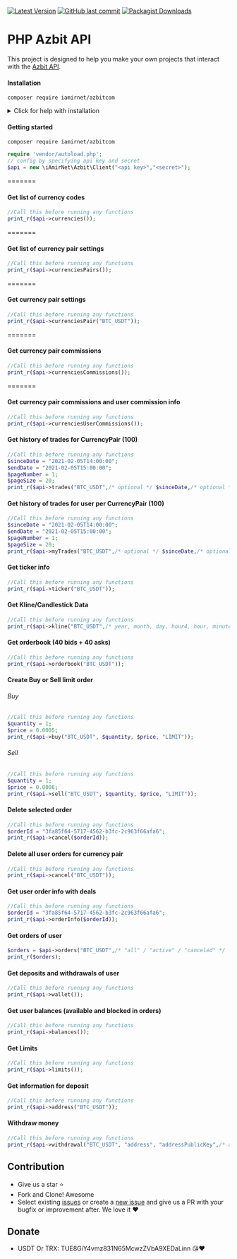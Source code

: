 [![Latest Version](https://img.shields.io/github/release/iamirnet/azbit.com.svg?style=flat-square)](https://github.com/iamirnet/azbit.com/releases)
[![GitHub last commit](https://img.shields.io/github/last-commit/iamirnet/azbit.com.svg?style=flat-square)](#)
[![Packagist Downloads](https://img.shields.io/packagist/dt/iamirnet/azbitcom.svg?style=flat-square)](https://packagist.org/packages/iamirnet/azbitcom)

# PHP Azbit API
This project is designed to help you make your own projects that interact with the [Azbit API](https://data.azbit.com/swagger/index.html).

#### Installation
```
composer require iamirnet/azbitcom
```
<details>
 <summary>Click for help with installation</summary>

## Install Composer
If the above step didn't work, install composer and try again.
#### Debian / Ubuntu
```
sudo apt-get install curl php-curl
curl -s http://getcomposer.org/installer | php
php composer.phar install
```
Composer not found? Use this command instead:
```
php composer.phar require "iamirnet/azbitcom"
```

#### Installing on Windows
Download and install composer:
1. https://getcomposer.org/download/
2. Create a folder on your drive like C:\iAmirNet\Azbit
3. Run command prompt and type `cd C:\iAmirNet\Azbit`
4. ```composer require iamirnet/azbitcom```
5. Once complete copy the vendor folder into your project.

</details>

#### Getting started
`composer require iamirnet/azbitcom`
```php
require 'vendor/autoload.php';
// config by specifying api key and secret
$api = new \iAmirNet\Azbit\Client("<api key>","<secret>");
```


=======
#### Get list of currency codes
```php
//Call this before running any functions
print_r($api->currencies());
```

=======
#### Get list of currency pair settings
```php
//Call this before running any functions
print_r($api->currenciesPairs());
```

=======
#### Get currency pair settings
```php
//Call this before running any functions
print_r($api->currenciesPair("BTC_USDT"));
```

=======
#### Get currency pair commissions
```php
//Call this before running any functions
print_r($api->currenciesCommissions());
```

=======
#### Get currency pair commissions and user commission info
```php
//Call this before running any functions
print_r($api->currenciesUserCommissions());
```

#### Get history of trades for CurrencyPair (100)
```php
//Call this before running any functions
$sinceDate = "2021-02-05T14:00:00";
$endDate = "2021-02-05T15:00:00";
$pageNumber = 1;
$pageSize = 20;
print_r($api->trades("BTC_USDT",/* optional */ $sinceDate,/* optional */  $endDate,/* optional */ $pageNumber,/* optional */  $pageSize));
```

#### Get history of trades for user per CurrencyPair (100)
```php
//Call this before running any functions
$sinceDate = "2021-02-05T14:00:00";
$endDate = "2021-02-05T15:00:00";
$pageNumber = 1;
$pageSize = 20;
print_r($api->myTrades("BTC_USDT",/* optional */ $sinceDate,/* optional */  $endDate,/* optional */ $pageNumber,/* optional */  $pageSize));
```

#### Get ticker info
```php
//Call this before running any functions
print_r($api->ticker("BTC_USDT"));
```

#### Get Kline/Candlestick Data
```php
//Call this before running any functions
print_r($api->kline("BTC_USDT",/* year, month, day, hour4, hour, minutes30, minutes15, minutes5, minutes3, minute */  "minute",/* Example: "2021-02-05T14:00:00" */ false,/* Example: "2021-02-05T14:00:00" */ false));
```

#### Get orderbook (40 bids + 40 asks)
```php
//Call this before running any functions
print_r($api->orderbook("BTC_USDT"));
```

#### Create Buy or Sell limit order
###### Buy
```php
//Call this before running any functions
$quantity = 1;
$price = 0.0005;
print_r($api->buy("BTC_USDT", $quantity, $price, "LIMIT"));
```

###### Sell
```php
//Call this before running any functions
$quantity = 1;
$price = 0.0006;
print_r($api->sell("BTC_USDT", $quantity, $price, "LIMIT"));
```

#### Delete selected order
```php
//Call this before running any functions
$orderId = "3fa85f64-5717-4562-b3fc-2c963f66afa6";
print_r($api->cancel($orderId));
```

#### Delete all user orders for currency pair
```php
//Call this before running any functions
print_r($api->cancel("BTC_USDT"));
```

#### Get user order info with deals
```php
//Call this before running any functions
$orderId = "3fa85f64-5717-4562-b3fc-2c963f66afa6";
print_r($api->orderInfo($orderId));
```

#### Get orders of user
```php
$orders = $api->orders("BTC_USDT",/* "all" / "active" / "canceled" */  "all");
print_r($orders);
```

#### Get deposits and withdrawals of user
```php
//Call this before running any functions
print_r($api->wallet());
```

#### Get user balances (available and blocked in orders)
```php
//Call this before running any functions
print_r($api->balances());
```

#### Get Limits
```php
//Call this before running any functions
print_r($api->limits());
```

#### Get information for deposit
```php
//Call this before running any functions
print_r($api->address("BTC_USDT"));
```

#### Withdraw money
```php
//Call this before running any functions
print_r($api->withdrawal("BTC_USDT", "address", "addressPublicKey",/* amount */ 0.05));
```

## Contribution
- Give us a star :star:
- Fork and Clone! Awesome
- Select existing [issues](https://github.com/iamirnet/azbit.com/issues) or create a [new issue](https://github.com/iamirnet/azbit.com/issues/new) and give us a PR with your bugfix or improvement after. We love it ❤️

## Donate
- USDT Or TRX: TUE8GiY4vmz831N65McwzZVbA9XEDaLinn 😘❤
